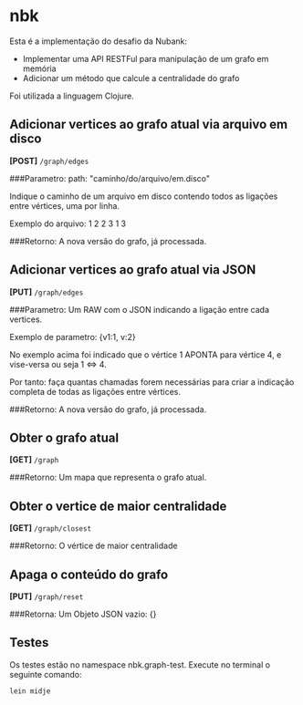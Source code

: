 # nbk

Esta é a implementação do desafio da Nubank:

- Implementar uma API RESTFul para manipulação de um grafo em memória
- Adicionar um método que calcule a centralidade do grafo

Foi utilizada a linguagem Clojure.


## Adicionar vertices ao grafo atual via arquivo em disco

**[POST]** `/graph/edges `

###Parametro:
  path: "caminho/do/arquivo/em.disco"

  Indique o caminho de um arquivo em disco contendo todos as ligações entre vértices, uma por linha.

  Exemplo do arquivo:
  1 2
  2 3
  1 3

###Retorno:
  A nova versão do grafo, já processada.


## Adicionar vertices ao grafo atual via JSON

**[PUT]** `/graph/edges`

###Parametro:
  Um RAW com o JSON indicando a ligação entre cada vertices.

  Exemplo de parametro:
  {v1:1, v:2}

  No exemplo acima foi indicado que o vértice 1 APONTA para vértice 4, e vise-versa ou seja 1 <=> 4.

  Por tanto: faça quantas chamadas forem necessárias para criar a indicação completa de todas as
  ligações entre vértices.

###Retorno:
  A nova versão do grafo, já processada.


## Obter o grafo atual

**[GET]** `/graph`

###Retorno:
  Um mapa que representa o grafo atual.


## Obter o vertice de maior centralidade

**[GET]** `/graph/closest`

###Retorno:
  O vértice de maior centralidade


## Apaga o conteúdo do grafo

**[PUT]** `/graph/reset`

###Retorna:
  Um Objeto JSON vazio: {}

## Testes

Os testes estão no namespace nbk.graph-test. Execute no terminal o seguinte comando:

	lein midje
